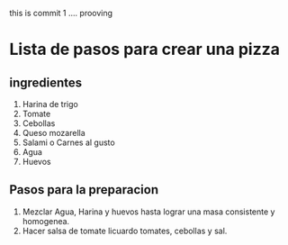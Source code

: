 this is commit 1 .... prooving


# Lista de pasos para crear una pizza

## ingredientes

1. Harina de trigo
2. Tomate
3. Cebollas
4. Queso mozarella
5. Salami o Carnes al gusto
6. Agua
7. Huevos

## Pasos para la preparacion 

1. Mezclar Agua, Harina y huevos hasta lograr una masa consistente y homogenea. 
2. Hacer salsa de tomate licuardo tomates, cebollas y sal. 


